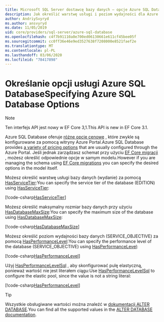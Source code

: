 ```yaml
---
title: Microsoft SQL Server dostawcę bazy danych — opcje Azure SQL Database-EF Core
description: Jak określić warstwę usługi i poziom wydajności dla Azure SQL Database za pomocą dostawcy SQL Server Entity Framework Core Database
author: AndriySvyryd
ms.author: ansvyryd
ms.date: 11/05/2019
uid: core/providers/sql-server/azure-sql-database
ms.openlocfilehash: c4f7b91110a0e700ed06130661e611cf45bee05f
ms.sourcegitcommit: cc0ff36e46e9ed3527638f7208000e8521faef2e
ms.translationtype: MT
ms.contentlocale: pl-PL
ms.lasthandoff: 03/06/2020
ms.locfileid: "78417898"
---
```

# <a name="specifying-azure-sql-database-options"></a><span data-ttu-id="bc89f-103">Określanie opcji usługi Azure SQL Database</span><span class="sxs-lookup"><span data-stu-id="bc89f-103">Specifying Azure SQL Database Options</span></span>

>[!NOTE]
> <span data-ttu-id="bc89f-104">Ten interfejs API jest nowy w EF Core 3,1.</span><span class="sxs-lookup"><span data-stu-id="bc89f-104">This API is new in EF Core 3.1.</span></span>

<span data-ttu-id="bc89f-105">Azure SQL Database oferuje [różne opcje cenowe](https://azure.microsoft.com/pricing/details/sql-database/single/) , które zwykle są konfigurowane za pomocą witryny Azure Portal.</span><span class="sxs-lookup"><span data-stu-id="bc89f-105">Azure SQL Database provides [a variety of pricing options](https://azure.microsoft.com/pricing/details/sql-database/single/) that are usually configured through the Azure Portal.</span></span> <span data-ttu-id="bc89f-106">Jeśli jednak zarządzasz schemat przy użyciu [EF Core migracji](xref:core/managing-schemas/migrations/index) , możesz określić odpowiednie opcje w samym modelu.</span><span class="sxs-lookup"><span data-stu-id="bc89f-106">However if you are managing the schema using [EF Core migrations](xref:core/managing-schemas/migrations/index) you can specify the desired options in the model itself.</span></span>

<span data-ttu-id="bc89f-107">Możesz określić warstwę usługi bazy danych (wydanie) za pomocą [HasServiceTier](/dotnet/api/Microsoft.EntityFrameworkCore.SqlServerModelBuilderExtensions.HasServiceTier):</span><span class="sxs-lookup"><span data-stu-id="bc89f-107">You can specify the service tier of the database (EDITION) using [HasServiceTier](/dotnet/api/Microsoft.EntityFrameworkCore.SqlServerModelBuilderExtensions.HasServiceTier):</span></span>

[!code-csharp[HasServiceTier](../../../../samples/core/SqlServer/AzureDatabase/AzureSqlContext.cs?name=HasServiceTier)]

<span data-ttu-id="bc89f-108">Możesz określić maksymalny rozmiar bazy danych przy użyciu [HasDatabaseMaxSize](/dotnet/api/Microsoft.EntityFrameworkCore.SqlServerModelBuilderExtensions.HasDatabaseMaxSize):</span><span class="sxs-lookup"><span data-stu-id="bc89f-108">You can specify the maximum size of the database using [HasDatabaseMaxSize](/dotnet/api/Microsoft.EntityFrameworkCore.SqlServerModelBuilderExtensions.HasDatabaseMaxSize):</span></span>

[!code-csharp[HasDatabaseMaxSize](../../../../samples/core/SqlServer/AzureDatabase/AzureSqlContext.cs?name=HasDatabaseMaxSize)]

<span data-ttu-id="bc89f-109">Możesz określić poziom wydajności bazy danych (SERVICE_OBJECTIVE) za pomocą [HasPerformanceLevel](/dotnet/api/Microsoft.EntityFrameworkCore.SqlServerModelBuilderExtensions.HasPerformanceLevel):</span><span class="sxs-lookup"><span data-stu-id="bc89f-109">You can specify the performance level of the database (SERVICE_OBJECTIVE) using [HasPerformanceLevel](/dotnet/api/Microsoft.EntityFrameworkCore.SqlServerModelBuilderExtensions.HasPerformanceLevel):</span></span>

[!code-csharp[HasPerformanceLevel](../../../../samples/core/SqlServer/AzureDatabase/AzureSqlContext.cs?name=HasPerformanceLevel)]

<span data-ttu-id="bc89f-110">Użyj [HasPerformanceLevelSql](/dotnet/api/Microsoft.EntityFrameworkCore.SqlServerModelBuilderExtensions.HasPerformanceLevelSql) , aby skonfigurować pulę elastyczną, ponieważ wartość nie jest literałem ciągu:</span><span class="sxs-lookup"><span data-stu-id="bc89f-110">Use [HasPerformanceLevelSql](/dotnet/api/Microsoft.EntityFrameworkCore.SqlServerModelBuilderExtensions.HasPerformanceLevelSql) to configure the elastic pool, since the value is not a string literal:</span></span>

[!code-csharp[HasPerformanceLevel](../../../../samples/core/SqlServer/AzureDatabase/AzureSqlContext.cs?name=HasPerformanceLevelSql)]


>[!TIP]
> <span data-ttu-id="bc89f-111">Wszystkie obsługiwane wartości można znaleźć w [dokumentacji ALTER DATABASE](/sql/t-sql/statements/alter-database-transact-sql?view=azuresqldb-current).</span><span class="sxs-lookup"><span data-stu-id="bc89f-111">You can find all the supported values in the [ALTER DATABASE documentation](/sql/t-sql/statements/alter-database-transact-sql?view=azuresqldb-current).</span></span>